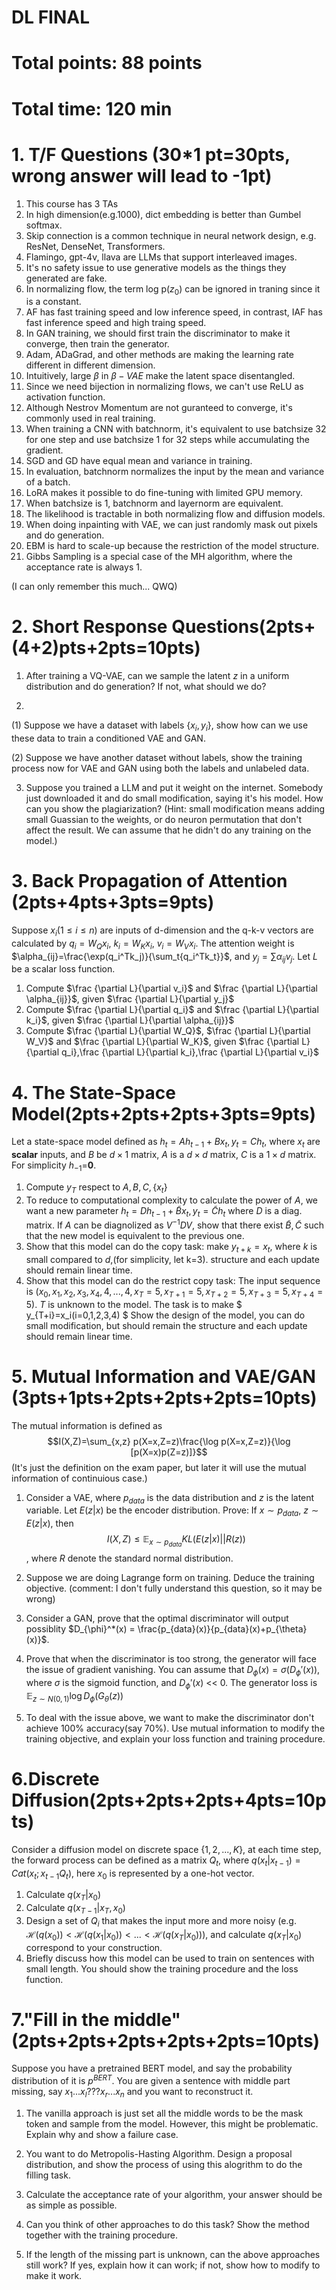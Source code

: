 # DL FINAL
# Total points: 88 points
# Total time: 120 min

# 1. T/F Questions (30*1 pt=30pts, wrong answer will lead to -1pt)
1. This course has 3 TAs
2. In high dimension(e.g.1000), dict embedding is better than Gumbel softmax.
3. Skip connection is a common technique in neural network design, e.g. ResNet, DenseNet, Transformers.
4. Flamingo, gpt-4v, llava are LLMs that support interleaved images.
5. It's no safety issue to use generative models as the things they generated are fake.
6. In normalizing flow, the term log p($z_0$) can be ignored in traning since it is a constant.
7. AF has fast training speed and low inference speed, in contrast, IAF has fast inference speed and high traing speed.
8. In GAN training, we should first train the discriminator to make it converge, then train the generator.
9. Adam, ADaGrad, and other methods are making the learning rate different in different dimension.
10. Intuitively, large $\beta$ in $\beta-VAE$ make the latent space disentangled. 
11. Since we need bijection in normalizing flows, we can't use ReLU as activation function.
12. Although Nestrov Momentum are not guranteed to converge, it's commonly used in real training.
13. When training a CNN with batchnorm, it's equivalent to use batchsize 32 for one step and use batchsize 1 for 32 steps while accumulating the gradient.
14. SGD and GD have equal mean and variance in training.
15. In evaluation, batchnorm normalizes the input by the mean and variance of a batch.
16. LoRA makes it possible to do fine-tuning with limited GPU memory.
17. When batchsize is 1, batchnorm and layernorm are equivalent.
18. The likelihood is tractable in both normalizing flow and diffusion models.
19. When doing inpainting with VAE, we can just randomly mask out pixels and do generation.
20. EBM is hard to scale-up because the restriction of the model structure.
21. Gibbs Sampling is a special case of the MH algorithm, where the acceptance rate is always 1.

(I can only remember this much... QWQ)
# 2. Short Response Questions(2pts+(4+2)pts+2pts=10pts)

1. After training a VQ-VAE, can we sample the latent $z$ in a uniform distribution and do generation? If not, what should we do?

2. 
(1) Suppose we have a dataset with labels $\{x_i,y_i\}$, show how can we use these data to train a conditioned VAE and GAN.

(2) Suppose we have another dataset without labels, show the training process now for VAE and GAN using both the labels and unlabeled data.

3. Suppose you trained a LLM and put it weight on the internet. Somebody just downloaded it and do small modification, saying it's his model. How can you show the plagiarization? (Hint: small modification means adding small Guassian to the weights, or do neuron permutation that don't affect the result. We can assume that he didn't do any training on the model.)

# 3. Back Propagation of Attention (2pts+4pts+3pts=9pts)

Suppose $x_i(1\le i \le n)$ are inputs of d-dimension and the q-k-v vectors are calculated by $q_i = W_Q x_i$, $k_i = W_K x_i$, $v_i = W_V x_i$. The attention weight is $\alpha_{ij}=\frac{\exp(q_i^Tk_j)}{\sum_t{q_i^Tk_t}}$, and $y_j=\sum \alpha_{ij} v_j$. Let $L$ be a scalar loss function.

1. Compute $\frac {\partial L}{\partial v_i}$ and $\frac {\partial L}{\partial \alpha_{ij}}$, given $\frac {\partial L}{\partial y_j}$
1. Compute $\frac {\partial L}{\partial q_i}$ and $\frac {\partial L}{\partial k_i}$, given $\frac {\partial L}{\partial \alpha_{ij}}$
1. Compute $\frac {\partial L}{\partial W_Q}$, $\frac {\partial L}{\partial W_V}$ and $\frac {\partial L}{\partial W_K}$, given $\frac {\partial L}{\partial q_i},\frac {\partial L}{\partial k_i},\frac {\partial L}{\partial v_i}$

# 4. The State-Space Model(2pts+2pts+2pts+3pts=9pts)

Let a state-space model defined as $h_t=Ah_{t-1}+Bx_t, y_t=Ch_t$, where $x_t$ are **scalar** inputs, and $B$ be $d\times 1$ matrix, $A$ is a $d\times d$ matrix, $C$ is a $1\times d$ matrix. For simplicity $h_{-1}$=**0**.

1. Compute $y_T$ respect to $A,B,C,\{x_t\}$
2. To reduce to computational complexity to calculate the power of $A$, we want a new parameter $h_t=Dh_{t-1}+\tilde{B}x_t, y_t=\tilde{C}h_t$ where $D$ is a diag. matrix. If $A$ can be diagnolized as $V^{-1}DV$, show that there exist $\tilde{B},\tilde{C}$ such that the new model is equivalent to the previous one.
3. Show that this model can do the copy task: make $y_{t+k} = x_t$, where $k$ is small compared to $d$,(for simplicity, let k=3). structure and each update should remain linear time.
4. Show that this model can do the restrict copy task: The input sequence is $(x_0,x_1,x_2,x_3,x_4,4,...,4,x_T=5,x_{T+1}=5,x_{T+2}=5,x_{T+3}=5,x_{T+4}=5)$. $T$ is unknown to the model. The task is to make $ y_{T+i}=x_i(i=0,1,2,3,4) $ Show the design of the model, you can do small modification, but should remain the structure and each update should remain linear time.

# 5. Mutual Information and VAE/GAN (3pts+1pts+2pts+2pts+2pts=10pts)

The mutual information is defined as
$$I(X,Z)=\sum_{x,z} p(X=x,Z=z)\frac{\log p(X=x,Z=z)}{\log [p(X=x)p(Z=z)]}$$
(It's just the definition on the exam paper, but later it will use the mutual information of continuious case.)

1. Consider a VAE, where $p_{data}$ is the data distribution and $z$ is the latent variable. Let $E(z|x)$ be the encoder distribution. Prove: If $x \sim p_{data}$, $z \sim E(z|x)$, then $$I(X,Z)\le \mathbb{E}_{x\sim p_{data}} KL(E(z|x)||R(z))$$, where $R$ denote the standard normal distribution.

2. Suppose we are doing Lagrange form on training. Deduce the training objective. (comment: I don't fully understand this question, so it may be wrong)

3. Consider a GAN, prove that the optimal discriminator will output possiblity $D_{\phi}^*(x) = \frac{p_{data}(x)}{p_{data}(x)+p_{\theta}(x)}$.

4. Prove that when the discriminator is too strong, the generator will face the issue of gradient vanishing. You can assume that $D_{\phi}(x)=\sigma(D_{\phi}'(x))$, where $\sigma$ is the sigmoid function, and $D_{\phi}'(x)$ << 0.
The generator loss is $\mathbb{E}_{z\sim N(0,1)} \log D_{\phi}(G_{\theta}(z))$

5. To deal with the issue above, we want to make the discriminator don't achieve 100% accuracy(say 70%). Use mutual information to modify the training objective, and explain your loss function and training procedure.

# 6.Discrete Diffusion(2pts+2pts+2pts+4pts=10pts)

Consider a diffusion model on discrete space $\{1,2,...,K\}$, at each time step, the forward process can be defined as a matrix $Q_t$, where $q(x_{t}|x_{t-1}) = Cat(x_t; x_{t-1}Q_t)$, here $x_0$ is represented by a one-hot vector.

1. Calculate $q(x_T|x_0)$
2. Calculate $q(x_{T-1}|x_T,x_0)$
3. Design a set of $Q_i$ that makes the input more and more noisy (e.g. $\mathcal{H}(q(x_0))<\mathcal{H}(q(x_1|x_0))<...<\mathcal{H}(q(x_T|x_0))$), and calculate $q(x_T|x_0)$ correspond to your construction.
4. Briefly discuss how this model can be used to train on sentences with small length. You should show the training procedure and the loss function.

# 7."Fill in the middle"(2pts+2pts+2pts+2pts+2pts=10pts)

Suppose you have a pretrained BERT model, and say the probability distribution of it is $p^{BERT}$. You are given a sentence with middle part missing, say $x_1...x_l???x_r...x_n$ and you want to reconstruct it.

1. The vanilla approach is just set all the middle words to be the mask token and sample from the model. However, this might be problematic. Explain why and show a failure case.

2. You want to do Metropolis-Hasting Algorithm. Design a proposal distribution, and show the process of using this alogrithm to do the filling task.

3. Calculate the acceptance rate of your algorithm, your answer should be as simple as possible.

4. Can you think of other approaches to do this task? Show the method together with the training procedure.

5. If the length of the missing part is unknown, can the above approaches still work? If yes, explain how it can work; if not, show how to modify to make it work.

